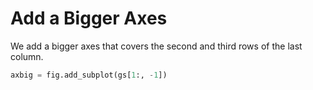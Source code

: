 # Add a Bigger Axes

We add a bigger axes that covers the second and third rows of the last column.

```python
axbig = fig.add_subplot(gs[1:, -1])
```
